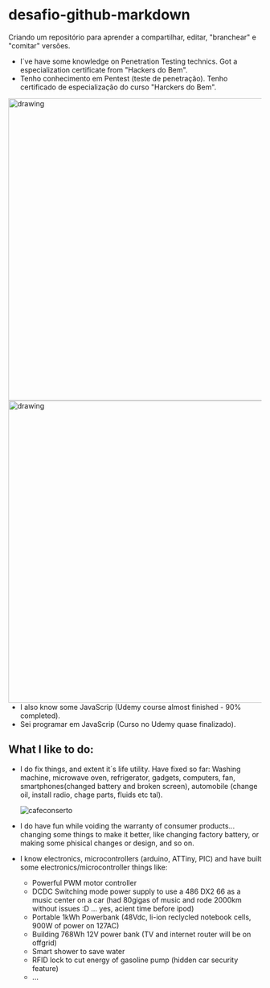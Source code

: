 # desafio-github-markdown

Criando um repositório para aprender a compartilhar, editar, "branchear" e "comitar" versões.

* I´ve have some knowledge on Penetration Testing technics. Got a especialization certificate from "Hackers do Bem".
* Tenho conhecimento em Pentest (teste de penetração). Tenho certificado de especialização do curso "Harckers do Bem".

<img style="float:left" img src="https://github.com/user-attachments/assets/c76dc8a8-d583-445c-bf1f-8c5365e4c81f" alt="drawing" width="600"/> <img style="float:right" img src="https://github.com/user-attachments/assets/33df07c5-50f7-42db-9df1-439026b5127f" alt="drawing" width="600"/>




* I also know some JavaScrip (Udemy course almost finished - 90% completed).
* Sei programar em JavaScrip (Curso no Udemy quase finalizado).
  
 




## What I like to do:

* I do fix things, and extent it´s life utility. Have fixed so far: Washing machine, microwave oven, refrigerator, gadgets, computers, fan, smartphones(changed battery and broken screen), automobile (change oil, install radio, chage parts, fluids etc tal).

  ![cafeconserto](https://github.com/user-attachments/assets/19555fa4-d2e2-40eb-b30e-f080be2b68fb)


* I do have fun while voiding the warranty of consumer products... changing some things to make it better, like changing factory battery, or making some phisical changes or design, and so on.


* I know electronics, microcontrollers (arduino, ATTiny, PIC) and have built some electronics/microcontroller things like:
  * Powerful PWM motor controller
  * DCDC Switching mode power supply to use a 486 DX2 66 as a music center on a car (had 80gigas of music and rode 2000km without issues :D ... yes, acient time before ipod)
  * Portable 1kWh Powerbank (48Vdc, li-ion reclycled notebook cells, 900W of power on 127AC)
  * Building 768Wh 12V power bank (TV and internet router will be on offgrid)
  * Smart shower to save water
  * RFID lock to cut energy of gasoline pump (hidden car security feature)
  * ... 



